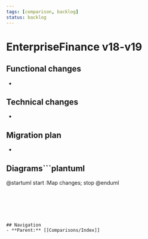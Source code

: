 ```yaml
---
tags: [comparison, backlog]
status: backlog
---
```

# EnterpriseFinance v18-v19

## Functional changes
-

## Technical changes
-

## Migration plan
-

## Diagrams```plantuml
@startuml
start
:Map changes;
stop
@enduml
```






## Navigation
- **Parent:** [[Comparisons/Index]]
